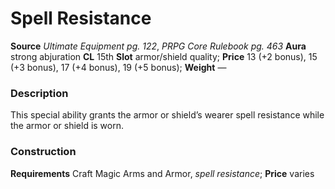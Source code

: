 ﻿---
name: "Spell Resistance (15)"
type: ['armor_quality', 'shield_quality']
price: "13 (+2 bonus), 15 (+3 bonus), 17 (+4 bonus), 19 (+5 bonus)"
description: |
  ""
---

# Spell Resistance

**Source** _Ultimate Equipment pg. 122_, _PRPG Core Rulebook pg. 463_
**Aura** strong abjuration **CL** 15th
**Slot** armor/shield quality; **Price** 13 (+2 bonus), 15 (+3 bonus), 17 (+4 bonus), 19 (+5 bonus); **Weight** —

### Description

This special ability grants the armor or shield’s wearer spell resistance while the armor or shield is worn.

### Construction

**Requirements** Craft Magic Arms and Armor, _spell resistance_; **Price** varies